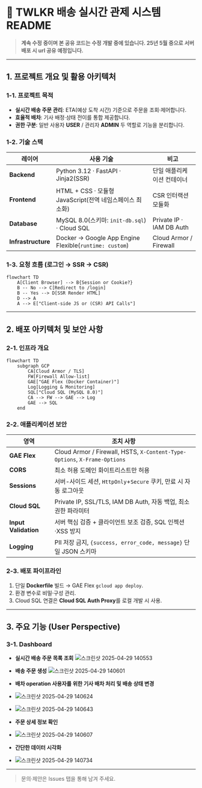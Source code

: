 # 🚚 TWLKR 배송 실시간 관제 시스템 README&#x20;

> **계속 수정 중이며 본 공유 코드는 수정 개발 중에 있습니다. 25년 5월 중으로 서버 배포 시 url 공유 예정입니다.**

---

## 1. 프로젝트 개요 및 활용 아키텍처

### 1-1. 프로젝트 목적

- **실시간 배송 주문 관리**: ETA(예상 도착 시간) 기준으로 주문을 조회·제어합니다.
- **효율적 배차**: 기사 배정·상태 전이를 통합 제공합니다.
- **권한 구분**: 일반 사용자 **USER** / 관리자 **ADMIN** 두 역할로 기능을 분리합니다.



### 1-2. 기술 스택

| 레이어                | 사용 기술                                                  | 비고                       |
| ------------------ | ------------------------------------------------------ | ------------------------ |
| **Backend**        | Python 3.12 · FastAPI · Jinja2(SSR)                    | 단일 애플리케이션 컨테이너           |
| **Frontend**       | HTML + CSS · 모듈형 JavaScript(전역 네임스페이스 최소화)             | CSR 인터랙션 모듈화             |
| **Database**       | MySQL 8.0(스키마: `init-db.sql`) · Cloud SQL              | Private IP · IAM DB Auth |
| **Infrastructure** | Docker → Google App Engine Flexible(`runtime: custom`) | Cloud Armor / Firewall   |

### 1-3. 요청 흐름 (로그인 → SSR → CSR)

```mermaid
flowchart TD
    A[Client Browser] --> B{Session or Cookie?}
    B -- No --> C[Redirect to /login]
    B -- Yes --> D[SSR Render HTML]
    D --> A
    A --> E["Client-side JS or (CSR) API Calls"]
```

---

## 2. 배포 아키텍처 및 보안 사항

### 2-1. 인프라 개요

```mermaid
flowchart TD
    subgraph GCP
        CA[Cloud Armor / TLS]
        FW[Firewall Allow-list]
        GAE["GAE Flex (Docker Container)"]
        Log[Logging & Monitoring]
        SQL["Cloud SQL (MySQL 8.0)"]
        CA --> FW --> GAE --> Log
        GAE --> SQL
    end
```

### 2-2. 애플리케이션 보안

| 영역                   | 조치 사항                                                                     |
| -------------------- | ------------------------------------------------------------------------- |
| **GAE Flex**         | Cloud Armor / Firewall, HSTS, `X-Content-Type-Options`, `X-Frame-Options` |
| **CORS**             | 최소 허용 도메인 화이트리스트만 허용                                                      |
| **Sessions**         | 서버-사이드 세션, `HttpOnly`+`Secure` 쿠키, 만료 시 자동 로그아웃                           |
| **Cloud SQL**        | Private IP, SSL/TLS, IAM DB Auth, 자동 백업, 최소 권한 파라미터                       |
| **Input Validation** | 서버 핵심 검증 + 클라이언트 보조 검증, SQL 인젝션·XSS 방지                                    |
| **Logging**          | PII 저장 금지, `{success, error_code, message}` 단일 JSON 스키마                   |

### 2-3. 배포 파이프라인

1. 단일 **Dockerfile** 빌드 → GAE Flex `gcloud app deploy`.
2. 환경 변수로 비밀·구성 관리.
3. Cloud SQL 연결은 **Cloud SQL Auth Proxy**를 로컬 개발 시 사용.

---

## 3. 주요 기능 (User Perspective)

### 3-1. Dashboard

- **실시간 배송 주문 목록 조회**
  ![스크린샷 2025-04-29 140553](https://github.com/user-attachments/assets/c27c893f-2f02-4430-aff5-7c536ed8445f)
- **배송 주문 생성**
  ![스크린샷 2025-04-29 140601](https://github.com/user-attachments/assets/fe484ca4-a5e9-4d97-b1f0-4abd447c0c74)
- **배차 operation 사용자를 위한 기사 배차 처리 및 배송 상태 변경**
- ![스크린샷 2025-04-29 140624](https://github.com/user-attachments/assets/b9458347-aaca-48b0-ae84-60f354676491)
- ![스크린샷 2025-04-29 140643](https://github.com/user-attachments/assets/83e79242-d051-42e0-9838-61c8f894c09b)

- **주문 상세 정보 확인**
- ![스크린샷 2025-04-29 140607](https://github.com/user-attachments/assets/e73a5ef9-f2ce-47af-99fd-6c78e7fc8426)

- **간단한 데이터 시각화**
- ![스크린샷 2025-04-29 140734](https://github.com/user-attachments/assets/5d493136-78ba-46f5-9bca-0f4c9e8e3f23)



---



> 문의·제안은 Issues 탭을 통해 남겨 주세요.

